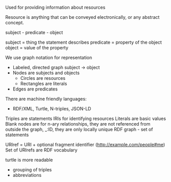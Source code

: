 Used for providing information about resources

Resource is anything that can be conveyed electronically, or any abstract concept.

subject - predicate - object

subject = thing the statement describes
predicate = property of the object
object = value of the property

We use graph notation for representation
- Labeled, directed graph subject -> object
- Nodes are subjects and objects
	- Circles are resources
	- Rectangles are literals
- Edges are predicates

There are machine friendly languages:
- RDF/XML, Turtle, N-triples, JSON-LD

Triples are statements
IRIs for identifying resources
Literals are basic values
Blank nodes are for n-ary relationships, they are not referenced from outside the graph, _:ID, they are only locally unique
RDF graph - set of statements

URIref = URI + optional fragment identifier (http://example.com/people#me)
Set of URIrefs are RDF vocabulary

turtle is more readable
- grouping of triples
- abbreviations